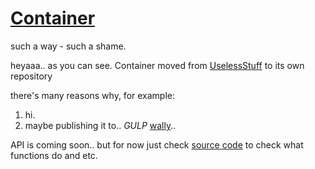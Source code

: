 # [Container](https://github.com/RbxscrIptConnectinG/Container)
such a way - such a shame.

heyaaa..
as you can see.
Container moved from [UselessStuff](https://github.com/RbxscrIptConnectinG/UselessStuff) to its own repository

there's many reasons why, for example:
1. hi.
2. maybe publishing it to.. *GULP* [wally](https://wally.run/)..

API is coming soon.. but for now
just check [source code](https://github.com/RbxscrIptConnectinG/Container/blob/main/container/init.luau) to check what functions do and etc.

